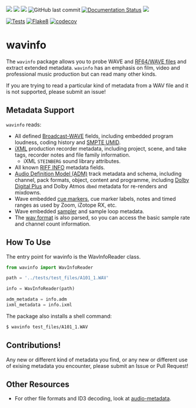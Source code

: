 ![](https://img.shields.io/pypi/pyversions/wavinfo.svg) [![](https://img.shields.io/pypi/v/wavinfo.svg)](https://pypi.org/project/wavinfo/) ![](https://img.shields.io/pypi/wheel/wavinfo.svg)
![GitHub last commit](https://img.shields.io/github/last-commit/iluvcapra/wavinfo) [![Documentation Status](https://readthedocs.org/projects/wavinfo/badge/?version=latest)](https://wavinfo.readthedocs.io/en/latest/?badge=latest) ![](https://img.shields.io/github/license/iluvcapra/wavinfo.svg)

[![Tests](https://github.com/iluvcapra/wavinfo/actions/workflows/python-package.yml/badge.svg)](https://github.com/iluvcapra/wavinfo/actions/workflows/python-package.yml)
[![Flake8](https://github.com/iluvcapra/wavinfo/actions/workflows/python-flake8.yml/badge.svg)](https://github.com/iluvcapra/wavinfo/actions/workflows/python-flake8.yml)
[![codecov](https://codecov.io/gh/iluvcapra/wavinfo/branch/master/graph/badge.svg?token=9DZQfZENYv)](https://codecov.io/gh/iluvcapra/wavinfo)

# wavinfo

The `wavinfo` package allows you to probe WAVE and [RF64/WAVE files][eburf64] 
and extract extended metadata. `wavinfo` has an emphasis on film, video and 
professional music production but can read many other kinds.

If you are trying to read a particular kind of metadata from a WAV file and
it is not supported, please submit an issue!


## Metadata Support

`wavinfo` reads:

* All defined [Broadcast-WAVE][bext] fields, including embedded program
  loudness, coding history and [SMPTE UMID][smpte_330m2011].
* [iXML][ixml] production recorder metadata, including project, scene, and 
  take tags, recorder notes and file family information.
  * iXML `STEINBERG` sound library attributes.
* All known [RIFF INFO][info-tags] metadata fields.
* [Audio Definition Model (ADM)][adm] track metadata and schema, including 
  channel, pack formats, 
  object, content and programme, including [Dolby Digital Plus][ebu3285s6]
  and Dolby Atmos `dbmd` metadata for re-renders and mixdowns.
* Wave embedded [cue markers][cues], cue marker labels, notes and timed ranges as used
  by Zoom, iZotope RX, etc.
* Wave embedded [sampler][smpl] and sample loop metadata.
* The [wav format][format] is also parsed, so you can access the basic sample rate 
  and channel count information.


[format]:https://wavinfo.readthedocs.io/en/latest/classes.html#wavinfo.wave_reader.WavAudioFormat
[cues]:https://wavinfo.readthedocs.io/en/latest/scopes/cue.html
[bext]:https://wavinfo.readthedocs.io/en/latest/scopes/bext.html
[smpl]:https://wavinfo.readthedocs.io/en/latest/scopes/smpl.html
[smpte_330m2011]:https://wavinfo.readthedocs.io/en/latest/scopes/bext.html#wavinfo.wave_bext_reader.WavBextReader.umid
[adm]:https://wavinfo.readthedocs.io/en/latest/scopes/adm.html
[ebu3285s6]:https://wavinfo.readthedocs.io/en/latest/scopes/dolby.html
[ixml]:https://wavinfo.readthedocs.io/en/latest/scopes/ixml.html
[info-tags]:https://wavinfo.readthedocs.io/en/latest/scopes/info.html
[eburf64]:https://tech.ebu.ch/docs/tech/tech3306v1_1.pdf


## How To Use

The entry point for wavinfo is the WavInfoReader class.

```python
from wavinfo import WavInfoReader

path = '../tests/test_files/A101_1.WAV'

info = WavInfoReader(path)

adm_metadata = info.adm
ixml_metadata = info.ixml
```

The package also installs a shell command:

```sh
$ wavinfo test_files/A101_1.WAV
```

## Contributions!

Any new or different kind of metadata you find, or any 
new or different use of exising metadata you encounter, please submit
an Issue or Pull Request!

## Other Resources

* For other file formats and ID3 decoding, 
  look at [audio-metadata](https://github.com/thebigmunch/audio-metadata).
